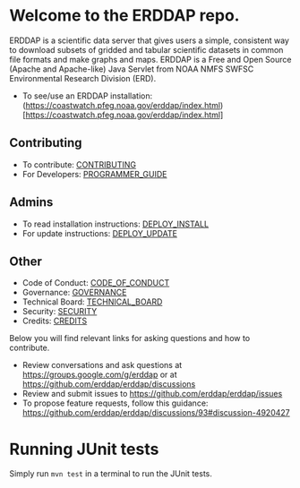 # Welcome to the ERDDAP repo. 

ERDDAP is a scientific data server that gives users a simple, consistent way to download subsets of 
gridded and tabular scientific datasets in common file formats and make graphs and maps.
ERDDAP is a Free and Open Source (Apache and Apache-like) Java Servlet from NOAA NMFS SWFSC Environmental Research Division (ERD).
* To see/use an ERDDAP installation: (https://coastwatch.pfeg.noaa.gov/erddap/index.html)[https://coastwatch.pfeg.noaa.gov/erddap/index.html]

## Contributing
* To contribute: [CONTRIBUTING](CONTRIBUTING.md)
* For Developers: [PROGRAMMER_GUIDE](PROGRAMMER_GUIDE.md)

## Admins
* To read installation instructions: [DEPLOY_INSTALL](DEPLOY_INSTALL.md)
* For update instructions: [DEPLOY_UPDATE](DEPLOY_UPDATE.md)

## Other
* Code of Conduct: [CODE_OF_CONDUCT](CODE_OF_CONDUCT.md)
* Governance: [GOVERNANCE](GOVERNANCE.md)
* Technical Board: [TECHNICAL_BOARD](TECHNICAL_BOARD.md)
* Security: [SECURITY](SECURITY.md)
* Credits: [CREDITS](CREDITS.md)


Below you will find relevant links for asking questions and how to contribute.
* Review conversations and ask questions at https://groups.google.com/g/erddap or at https://github.com/erddap/erddap/discussions
* Review and submit issues to https://github.com/erddap/erddap/issues
* To propose feature requests, follow this guidance: https://github.com/erddap/erddap/discussions/93#discussion-4920427

# Running JUnit tests

Simply run `mvn test` in a terminal to run the JUnit tests.
